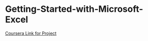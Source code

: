 # Getting-Started-with-Microsoft-Excel

[Coursera Link for Project](https://www.coursera.org/programs/data-science-elective-batch-of-2026-f30yc/projects/introduction-microsoft-excel?source=search)
